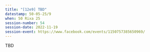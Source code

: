 ```yaml
---
title: "[12e9] TBD"
datestamp: 50-05-25/9
when: 50 Rixa 25
session-number: 54
session-date: 2022-11-19
session-event: https://www.facebook.com/events/1150757385650969/
---
```


TBD
